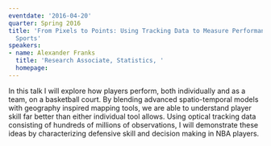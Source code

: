 ```yaml
---
eventdate: '2016-04-20'
quarter: Spring 2016
title: 'From Pixels to Points: Using Tracking Data to Measure Performance in Professional
  Sports'
speakers:
- name: Alexander Franks
  title: 'Research Associate, Statistics, '
  homepage:
---
```

In this talk I will explore how players perform, both individually and as a team, on a basketball court. By blending advanced spatio-temporal models with geography inspired mapping tools, we are able to understand player skill far better than either individual tool allows. Using optical tracking data consisting of hundreds of millions of observations, I will demonstrate these ideas by characterizing defensive skill and decision making in NBA players. 
